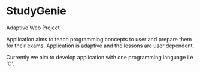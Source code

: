 # StudyGenie
Adaptive Web Project

Application aims to teach programming concepts to user and prepare them for their exams.
Application is adaptive and the lessons are user dependent.

Currently we aim to develop application with one programming language i.e ‘C’.


